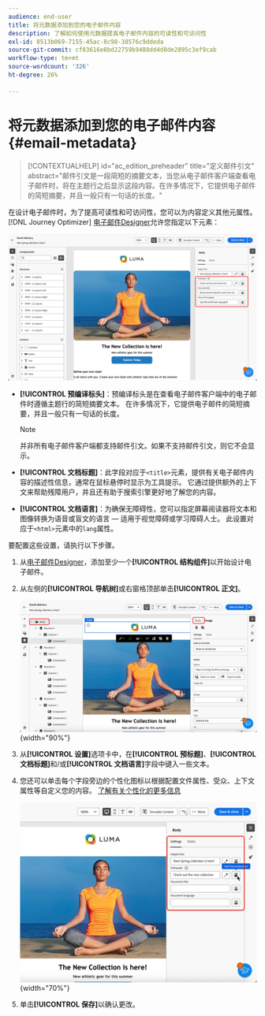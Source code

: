 ```yaml
---
audience: end-user
title: 将元数据添加到您的电子邮件内容
description: 了解如何使用元数据提高电子邮件内容的可读性和可访问性
exl-id: 8513b069-7155-45ac-8c98-38576c9ddeda
source-git-commit: cf83616e8bd22759b9488dd4d8de2895c3ef9cab
workflow-type: tm+mt
source-wordcount: '326'
ht-degree: 26%

---
```


# 将元数据添加到您的电子邮件内容 {#email-metadata}

>[!CONTEXTUALHELP]
>id="ac_edition_preheader"
>title="定义邮件引文"
>abstract="邮件引文是一段简短的摘要文本，当您从电子邮件客户端查看电子邮件时，将在主题行之后显示这段内容。在许多情况下，它提供电子邮件的简短摘要，并且一般只有一句话的长度。"

在设计电子邮件时，为了提高可读性和可访问性，您可以为内容定义其他元属性。 [!DNL Journey Optimizer] [电子邮件Designer](get-started-email-designer.md)允许您指定以下元素：

![](assets/email_body_settings_ex.png)

* **[!UICONTROL 预编译标头]**：预编译标头是在查看电子邮件客户端中的电子邮件时遵循主题行的简短摘要文本。 在许多情况下，它提供电子邮件的简短摘要，并且一般只有一句话的长度。

  >[!NOTE]
  >
  >并非所有电子邮件客户端都支持邮件引文。如果不支持邮件引文，则它不会显示。

* **[!UICONTROL 文档标题]**：此字段对应于`<title>`元素，提供有关电子邮件内容的描述性信息，通常在鼠标悬停时显示为工具提示。 它通过提供额外的上下文来帮助残障用户，并且还有助于搜索引擎更好地了解您的内容。

* **[!UICONTROL 文档语言]**：为确保无障碍性，您可以指定屏幕阅读器将文本和图像转换为语音或盲文的语言 — 适用于视觉障碍或学习障碍人士。 此设置对应于`<html>`元素中的`lang`属性。

要配置这些设置，请执行以下步骤。

1. 从[电子邮件Designer](create-email-content.md)，添加至少一个&#x200B;**[!UICONTROL 结构组件]**&#x200B;以开始设计电子邮件。

1. 从左侧的&#x200B;**[!UICONTROL 导航树]**&#x200B;或右窗格顶部单击&#x200B;**[!UICONTROL 正文]**。

   ![](assets/email_body.png){width="90%"}

1. 从&#x200B;**[!UICONTROL 设置]**&#x200B;选项卡中，在&#x200B;**[!UICONTROL 预标题]**、**[!UICONTROL 文档标题]**&#x200B;和/或&#x200B;**[!UICONTROL 文档语言]**&#x200B;字段中键入一些文本。

1. 您还可以单击每个字段旁边的个性化图标以根据配置文件属性、受众、上下文属性等自定义您的内容。 [了解有关个性化的更多信息](../personalization/gs-personalization.md)

   ![](assets/email_body_settings.png){width="70%"}

1. 单击&#x200B;**[!UICONTROL 保存]**&#x200B;以确认更改。